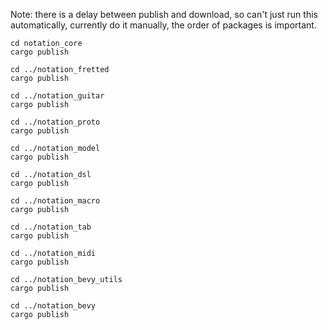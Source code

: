Note: there is a delay between publish and download, so can't just run this automatically, currently do it manually, the order of packages is important.

```
cd notation_core
cargo publish

cd ../notation_fretted
cargo publish

cd ../notation_guitar
cargo publish

cd ../notation_proto
cargo publish

cd ../notation_model
cargo publish

cd ../notation_dsl
cargo publish

cd ../notation_macro
cargo publish

cd ../notation_tab
cargo publish

cd ../notation_midi
cargo publish

cd ../notation_bevy_utils
cargo publish

cd ../notation_bevy
cargo publish
```
